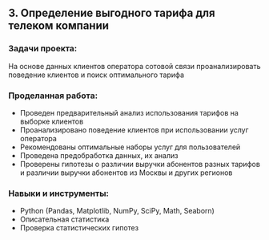 ## 3. Определение выгодного тарифа для телеком компании

### Задачи проекта:

На основе данных клиентов оператора сотовой связи проанализировать поведение клиентов и поиск оптимального тарифа

### Проделанная работа:

- Проведен предварительный анализ использования тарифов на выборке клиентов
- Проанализировано поведение клиентов при использовании услуг оператора
- Рекомендованы оптимальные наборы услуг для пользователей
- Проведена предобработка данных, их анализ
- Проверены гипотезы о различии выручки абонентов разных тарифов и различии выручки абонентов из Москвы и других регионов

### Навыки и инструменты:

- Python (Pandas, Matplotlib, NumPy, SciPy, Math, Seaborn)
- Описательная статистика
- Проверка статистических гипотез
